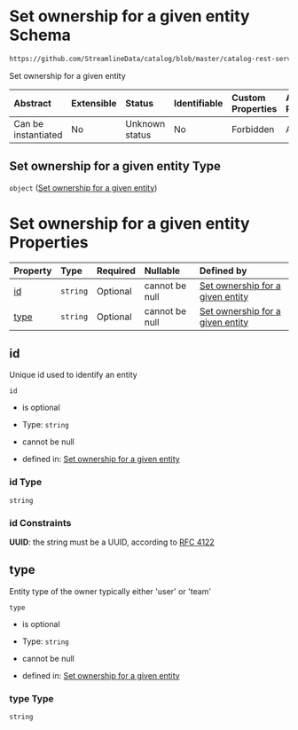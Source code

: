 # Set ownership for a given entity Schema

```txt
https://github.com/StreamlineData/catalog/blob/master/catalog-rest-service/src/main/resources/json/schema/api/setOwner.json
```

Set ownership for a given entity

| Abstract            | Extensible | Status         | Identifiable | Custom Properties | Additional Properties | Access Restrictions | Defined In                                                       |
| :------------------ | :--------- | :------------- | :----------- | :---------------- | :-------------------- | :------------------ | :--------------------------------------------------------------- |
| Can be instantiated | No         | Unknown status | No           | Forbidden         | Allowed               | none                | [setOwner.json](../out/api/setOwner.json "open original schema") |

## Set ownership for a given entity Type

`object` ([Set ownership for a given entity](setowner.md))

# Set ownership for a given entity Properties

| Property      | Type     | Required | Nullable       | Defined by                                                                                                                                                                                                     |
| :------------ | :------- | :------- | :------------- | :------------------------------------------------------------------------------------------------------------------------------------------------------------------------------------------------------------- |
| [id](#id)     | `string` | Optional | cannot be null | [Set ownership for a given entity](common-definitions-uuid.md "https://github.com/StreamlineData/catalog/blob/master/catalog-rest-service/src/main/resources/json/schema/api/setOwner.json#/properties/id")    |
| [type](#type) | `string` | Optional | cannot be null | [Set ownership for a given entity](setowner-properties-type.md "https://github.com/StreamlineData/catalog/blob/master/catalog-rest-service/src/main/resources/json/schema/api/setOwner.json#/properties/type") |

## id

Unique id used to identify an entity

`id`

*   is optional

*   Type: `string`

*   cannot be null

*   defined in: [Set ownership for a given entity](common-definitions-uuid.md "https://github.com/StreamlineData/catalog/blob/master/catalog-rest-service/src/main/resources/json/schema/api/setOwner.json#/properties/id")

### id Type

`string`

### id Constraints

**UUID**: the string must be a UUID, according to [RFC 4122](https://tools.ietf.org/html/rfc4122 "check the specification")

## type

Entity type of the owner typically either 'user' or 'team'

`type`

*   is optional

*   Type: `string`

*   cannot be null

*   defined in: [Set ownership for a given entity](setowner-properties-type.md "https://github.com/StreamlineData/catalog/blob/master/catalog-rest-service/src/main/resources/json/schema/api/setOwner.json#/properties/type")

### type Type

`string`
